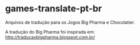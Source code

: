 # games-translate-pt-br

Arquivos de tradução para os Jogos Big Pharma e Chocolatier.

A tradução do Big Pharma foi inspirada em: http://traducaobigpharma.blogspot.com.br/
